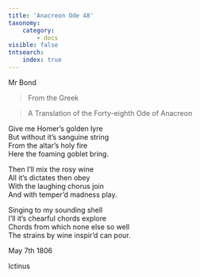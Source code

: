 ```yaml
---
title: 'Anacreon Ode 48'
taxonomy:
    category:
        - docs
visible: false
tntsearch:
    index: true
---
```


<div class="author">Mr Bond</div>

> From the Greek  
  
> A Translation of the Forty-eighth Ode of Anacreon  
  
Give me Homer’s golden lyre  
But without it’s sanguine string  
From the altar’s holy fire  
Here the foaming goblet bring.  
  
Then I’ll mix the rosy wine  
All it’s dictates then obey  
With the laughing chorus join  
And with temper’d madness play.  
  
Singing to my sounding shell  
I’ll it’s chearful chords explore  
Chords from which none else so well  
The strains by wine inspir’d can pour.  
  
May 7th 1806  
  
Ictinus